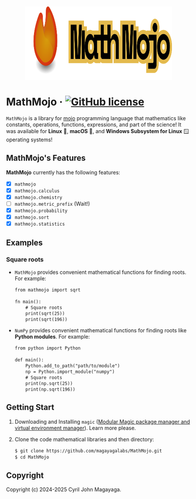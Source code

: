 <p align="center">
   <a href="https://github.com/magayagalabs/MathMojo">
      <img src="https://github.com/magayagalabs/MathMojo/blob/main/assets/MathMojo-background.svg" alt="MathMojo logo" width="400" height="200">
   </a>
</p>

# MathMojo &middot; [![GitHub license](https://img.shields.io/badge/license-MIT-blue.svg?style=for-the-badge)](https://github.com/magayagalabs/MathMojo/blob/main/LICENSE)

`MathMojo` is a library for [mojo](https://www.modular.com/max/mojo) programming language that mathematics like constants, operations, functions, expressions, and part of the science! It was available for **Linux** 🐧, **macOS** 🍎, and **Windows Subsystem for Linux** 🪟 operating systems!

## MathMojo's Features

**MathMojo** currently has the following features:
- [x] `mathmojo`
- [x] `mathmojo.calculus`
- [x] `mathmojo.chemistry`
- [ ] `mathmojo.metric_prefix` (Wait!)
- [x] `mathmojo.probability`
- [x] `mathmojo.sort`
- [x] `mathmojo.statistics`

## Examples

### Square roots

* `MathMojo` provides convenient mathematical functions for finding roots. For example:

   ```mojo
   from mathmojo import sqrt

   fn main():
       # Square roots
       print(sqrt(25))
       print(sqrt(196))
   ```
   
* `NumPy` provides convenient mathematical functions for finding roots like **Python modules**. For example:

   ```mojo
   from python import Python

   def main():
       Python.add_to_path("path/to/module")
       np = Python.import_module("numpy")
       # Square roots
       print(np.sqrt(25))
       print(np.sqrt(196))
   ```

## Getting Start

1. Downloading and Installing `magic` ([Modular Magic package manager and virtual environment manager](https://docs.modular.com/magic/)). Learn more please. 

2. Clone the code mathematical libraries and then directory:

   ```bash
   $ git clone https://github.com/magayagalabs/MathMojo.git
   $ cd MathMojo
   ```

## Copyright

Copyright (c) 2024-2025 Cyril John Magayaga.
